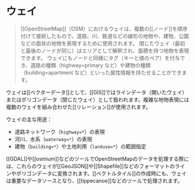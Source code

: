 # ウェイ

> [[OpenStreetMap]]（OSM）におけるウェイは、複数の[[ノード]]を順序付けて接続したもので、道路、川、鉄道などの線形の地物や、建物、公園などの面状の地物を表現するために使用されます。
> 閉じたウェイ（最初と最後のノードが同じ）はエリアとして解釈され、面積を持つ地物を表現できます。
> ウェイにもノードと同様にタグ（キーと値のペア）を付与でき、道路の種類（highway=primary など）や建物の種類（building=apartment など）といった属性情報を持たせることができます。

ウェイは[[ベクターデータ]]として、[[GIS]]ではラインデータ（開いたウェイ）またはポリゴンデータ（閉じたウェイ）として扱われます。複雑な地物表現には複数のウェイを組み合わせた[[リレーション]]が使用されます。

ウェイの主な用途：

- 道路ネットワーク（`highway=*`）の表現
- 河川、水系（`waterway=*`）の表現
- 建物（`building=*`）や土地利用（`landuse=*`）の範囲指定

[[GDAL]]や[[osmium]]などのツールでOpenStreetMapのデータを処理する際には、これらのウェイが[[GeoJSON]]や[[Shapefile]]などのフォーマットのラインやポリゴンデータに変換されます。[[ベクトルタイル]]の作成時にも、ウェイは重要なデータソースとなり、[[tippecanoe]]などのツールで処理されます。
